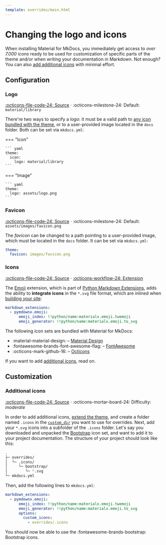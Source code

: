 ```yaml
---
template: overrides/main.html
---
```


# Changing the logo and icons

When installing Material for MkDocs, you immediately get access to _over 7.000 
icons_ ready to be used for customization of specific parts of the theme and/or 
when writing your documentation in Markdown. Not enough? You can also [add
additional icons][1] with minimal effort.

  [1]: #additional-icons

## Configuration

### Logo

[:octicons-file-code-24: Source][2] ·
:octicons-milestone-24: Default: `material/library`

There're two ways to specify a _logo_: it must be a valid path to [any icon 
bundled with the theme][3], or to a user-provided image located in the `docs`
folder. Both can be set via `mkdocs.yml`:

=== "Icon"

    ``` yaml
    theme:
      icon:
        logo: material/library
    ```

=== "Image"

    ``` yaml
    theme:
      logo: assets/logo.png
    ```

  [2]: https://github.com/squidfunk/mkdocs-material/blob/master/src/partials/logo.html
  [3]: https://github.com/squidfunk/mkdocs-material/tree/master/material/.icons

### Favicon

[:octicons-file-code-24: Source][4] ·
:octicons-milestone-24: Default: `assets/images/favicon.png`

The _favicon_ can be changed to a path pointing to a user-provided image, which 
must be located in the `docs` folder. It can be set via `mkdocs.yml`:

``` yaml
theme:
  favicon: images/favicon.png
```

  [4]: https://github.com/squidfunk/mkdocs-material/blob/master/src/base.html#L53-L54

### Icons

[:octicons-file-code-24: Source][3] · [:octicons-workflow-24: Extension][5]

The [Emoji][5] extension, which is part of [Python Markdown Extensions][6],
adds the ability to __integrate icons__ in the `*.svg` file format, which are
inlined when [building your site][7]:

``` yaml
markdown_extensions:
  - pymdownx.emoji:
      emoji_index: !!python/name:materialx.emoji.twemoji
      emoji_generator: !!python/name:materialx.emoji.to_svg
```

The following icon sets are bundled with Material for MkDocs:

* :material-material-design: – [Material Design][8]
* :fontawesome-brands-font-awesome-flag: – [FontAwesome][9]
* :octicons-mark-github-16: – [Octicons][10]

If you want to add [additional icons][1], read on.

  [5]: https://facelessuser.github.io/pymdown-extensions/extensions/emoji/
  [6]: https://facelessuser.github.io/pymdown-extensions/
  [7]: ../creating-your-site.md#building-your-site
  [8]: https://materialdesignicons.com/
  [9]: https://fontawesome.com/icons?d=gallery&m=free
  [10]: https://octicons.github.com/

## Customization

### Additional icons

[:octicons-file-code-24: Source][3] · 
:octicons-mortar-board-24: Difficulty: _moderate_

In order to add additional icons, [extend the theme][11], and create a folder
named `.icons` in the [`custom_dir`][12] you want to use for overrides. Next,
add your `*.svg` icons into a subfolder of the `.icons` folder. Let's say you 
downloaded and unpacked the [Bootstrap][13] icon set, and want to add it to
your project documentation. The structure of your project should look like this:

``` sh
.
├─ overrides/
│  └─ .icons/
│     └─ bootstrap/
│        └─ *.svg
└─ mkdocs.yml
```

Then, add the following lines to `mkdocs.yml`:

``` yaml
markdown_extensions:
  - pymdownx.emoji:
      emoji_index: !!python/name:materialx.emoji.twemoji
      emoji_generator: !!python/name:materialx.emoji.to_svg
      options:
        custom_icons:
          - overrides/.icons
```

You should now be able to use the :fontawesome-brands-bootstrap: Bootstrap
icons.

  [11]: ../customization.md#extending-the-theme
  [12]: https://www.mkdocs.org/user-guide/configuration/#custom_dir
  [13]: https://icons.getbootstrap.com/
